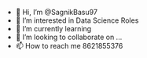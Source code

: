 - 👋 Hi, I’m @SagnikBasu97
- 👀 I’m interested in Data Science Roles
- 🌱 I’m currently learning 
- 💞️ I’m looking to collaborate on ...
- 📫 How to reach me 8621855376

<!---
SagnikBasu97/SagnikBasu97 is a ✨ special ✨ repository because its `README.md` (this file) appears on your GitHub profile.
You can click the Preview link to take a look at your changes.
--->
